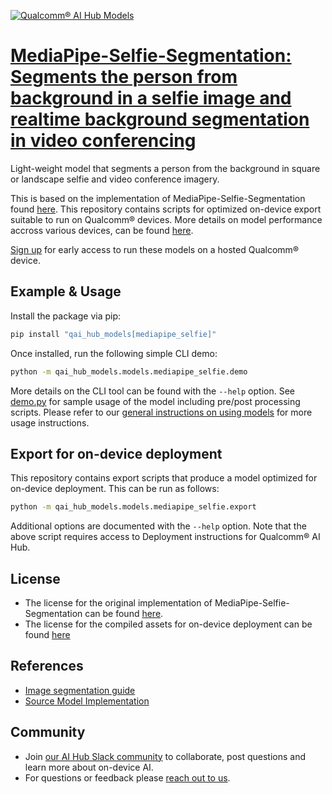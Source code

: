 [![Qualcomm® AI Hub Models](https://qaihub-public-assets.s3.us-west-2.amazonaws.com/qai-hub-models/quic-logo.jpg)](../../README.md)


# [MediaPipe-Selfie-Segmentation: Segments the person from background in a selfie image and realtime background segmentation in video conferencing](https://aihub.qualcomm.com/models/mediapipe_selfie)

Light-weight model that segments a person from the background in square or landscape selfie and video conference imagery.

This is based on the implementation of MediaPipe-Selfie-Segmentation found
[here](https://github.com/google/mediapipe/tree/master/mediapipe/modules/selfie_segmentation). This repository contains scripts for optimized on-device
export suitable to run on Qualcomm® devices. More details on model performance
accross various devices, can be found [here](https://aihub.qualcomm.com/models/mediapipe_selfie).

[Sign up](https://myaccount.qualcomm.com/signup) for early access to run these models on
a hosted Qualcomm® device.


## Example & Usage

Install the package via pip:
```bash
pip install "qai_hub_models[mediapipe_selfie]"
```


Once installed, run the following simple CLI demo:

```bash
python -m qai_hub_models.models.mediapipe_selfie.demo
```
More details on the CLI tool can be found with the `--help` option. See
[demo.py](demo.py) for sample usage of the model including pre/post processing
scripts. Please refer to our [general instructions on using
models](../../../#getting-started) for more usage instructions.

## Export for on-device deployment

This repository contains export scripts that produce a model optimized for
on-device deployment. This can be run as follows:

```bash
python -m qai_hub_models.models.mediapipe_selfie.export
```
Additional options are documented with the `--help` option. Note that the above
script requires access to Deployment instructions for Qualcomm® AI Hub.

## License
- The license for the original implementation of MediaPipe-Selfie-Segmentation can be found
  [here](https://github.com/google/mediapipe/blob/master/LICENSE).
- The license for the compiled assets for on-device deployment can be found [here]({deploy_license_url})

## References
* [Image segmentation guide](https://developers.google.com/mediapipe/solutions/vision/image_segmenter/)
* [Source Model Implementation](https://github.com/google/mediapipe/tree/master/mediapipe/modules/selfie_segmentation)

## Community
* Join [our AI Hub Slack community](https://qualcomm-ai-hub.slack.com/join/shared_invite/zt-2d5zsmas3-Sj0Q9TzslueCjS31eXG2UA#/shared-invite/email) to collaborate, post questions and learn more about on-device AI.
* For questions or feedback please [reach out to us](mailto:ai-hub-support@qti.qualcomm.com).


